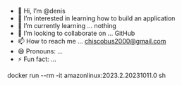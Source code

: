 - 👋 Hi, I’m @denis
- 👀 I’m interested in learning how to build an application 
- 🌱 I’m currently learning ... nothing 
- 💞️ I’m looking to collaborate on ... GitHub 
- 📫 How to reach me ... chiscobus2000@gmail.com
- 😄 Pronouns: ...
- ⚡ Fun fact: ...

<!---
Askhac/Askhac is a ✨ special ✨ repository because its `README.md` (this file) appears on your GitHub profile.
You can click the Preview link to take a look at your changes.
--->
docker run --rm -it amazonlinux:2023.2.20231011.0 sh
